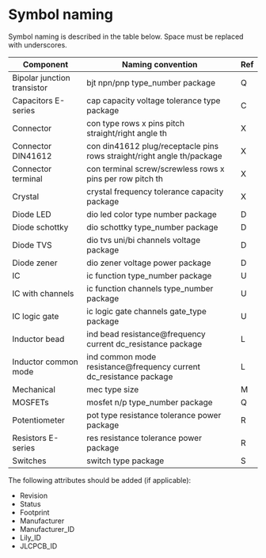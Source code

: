 # Symbol naming

Symbol naming is described in the table below.
Space must be replaced with underscores.

| Component                   | Naming convention                                                      | Ref |
|-----------------------------|------------------------------------------------------------------------|-----|
| Bipolar junction transistor | bjt npn/pnp type_number package                                        | Q   | 
| Capacitors E-series         | cap capacity voltage tolerance type package                            | C   |
| Connector                   | con type rows x pins pitch straight/right angle th                     | X   |
| Connector DIN41612          | con din41612 plug/receptacle pins rows straight/right angle th/package | X   |
| Connector terminal          | con terminal screw/screwless rows x pins per row pitch th              | X   |
| Crystal                     | crystal frequency tolerance capacity package                           | X   |
| Diode LED                   | dio led color type number package                                      | D   |
| Diode schottky              | dio schottky type_number package                                       | D   |
| Diode TVS                   | dio tvs uni/bi channels voltage package                                | D   |
| Diode zener                 | dio zener voltage power package                                        | D   |
| IC                          | ic function type_number package                                        | U   |
| IC with channels            | ic function channels type_number package                               | U   |
| IC logic gate               | ic logic gate channels gate_type package                               | U   |
| Inductor bead               | ind bead resistance@frequency current dc_resistance package            | L   |
| Inductor common mode        | ind common mode resistance@frequency current dc_resistance package     | L   |
| Mechanical                  | mec type size                                                          | M   |
| MOSFETs                     | mosfet n/p type_number package                                         | Q   |
| Potentiometer               | pot type resistance tolerance power package                            | R   |
| Resistors E-series          | res resistance tolerance power package                                 | R   |
| Switches                    | switch type package                                                    | S   |

The following attributes should be added (if applicable):

* Revision
* Status
* Footprint
* Manufacturer
* Manufacturer_ID
* Lily_ID
* JLCPCB_ID
